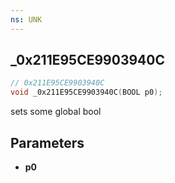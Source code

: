 ```yaml
---
ns: UNK
---
```

## _0x211E95CE9903940C

```c
// 0x211E95CE9903940C
void _0x211E95CE9903940C(BOOL p0);
```

sets some global bool

## Parameters
* **p0**

